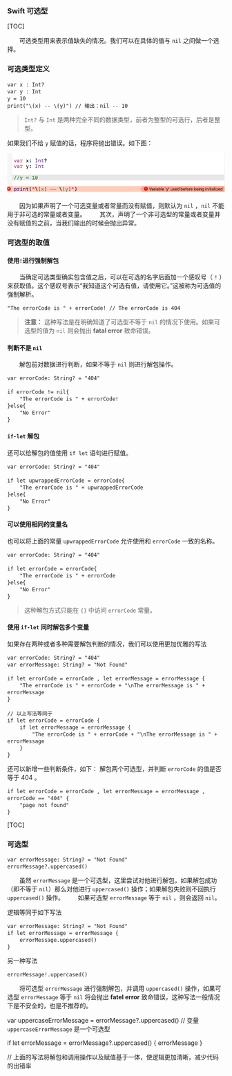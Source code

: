 ### Swift 可选型

[TOC]

　　可选类型用来表示值缺失的情况。我们可以在具体的值与 `nil` 之间做一个选择。

### 可选类型定义

```
var x : Int?
var y : Int
y = 10
print("\(x) -- \(y)") // 输出：nil -- 10
```

> `Int?` 与 `Int` 是两种完全不同的数据类型，前者为整型的可选行，后者是整型。

如果我们不给 `y` 赋值的话，程序将抛出错误。如下图：

![](image/WX20161209-105334.png)

　　因为如果声明了一个可选变量或者常量而没有赋值，则默认为 `nil` ，`nil` 不能用于非可选的常量或者变量。
　　其次，声明了一个非可选型的常量或者变量并没有赋值的之前，当我们输出的时候会抛出异常。


### 可选型的取值

#### 使用`!`进行强制解包

　　当确定可选类型确实包含值之后，可以在可选的名字后⾯加⼀个感叹号（ `!`  ）来获取值。这个感叹号表⽰“我知道这个可选有值，请使⽤它。”这被称为可选值的强制解析。

```
"The errorCode is " + errorCode! // The errorCode is 404
```
> **注意：** 这种写法是在明确知道了可选型不等于 `nil` 的情况下使用。如果可选型的值为 `nil` 则会抛出 **fatal error** 致命错误。

####  判断不是 `nil`
　　解包前对数据进行判断，如果不等于 `nil` 则进行解包操作。
```
var errorCode: String? = "404"

if errorCode != nil{
    "The errorCode is " + errorCode!
}else{
    "No Error"
}
```

####  `if-let` 解包

还可以给解包的值使用 `if let` 语句进行赋值。
```
var errorCode: String? = "404"

if let upwrappedErrorCode = errorCode{
    "The errorCode is " + upwrappedErrorCode
}else{
    "No Error"
}
```

#### 可以使用相同的变量名

也可以将上面的常量 `upwrappedErrorCode` 允许使用和 `errorCode` 一致的名称。
```
var errorCode: String? = "404"

if let errorCode = errorCode{
    "The errorCode is " + errorCode
}else{
    "No Error"
}
```
> 这种解包方式只能在 `{}` 中访问 `errorCode` 常量。

#### 使用 `if-let` 同时解包多个变量

如果存在两种或者多种需要解包判断的情况，我们可以使用更加优雅的写法
```
var errorCode: String? = "404"
var errorMessage: String? = "Not Found"

if let errorCode = errorCode , let errorMessage = errorMessage {
    "The errorCode is " + errorCode + "\nThe errorMessage is " + errorMessage
}

// 以上写法等同于
if let errorCode = errorCode {
    if let errorMessage = errorMessage {
        "The errorCode is " + errorCode + "\nThe errorMessage is " + errorMessage
    }
}
```

还可以新增一些判断条件，如下：
解包两个可选型，并判断 `errorCode` 的值是否等于 404 。
```
if let errorCode = errorCode , let errorMessage = errorMessage , errorCode == "404" {
    "page not found"
}
```


[TOC]
### 可选型



```
var errorMessage: String? = "Not Found"
errorMessage?.uppercased()
```
　　虽然 `errorMessage` 是一个可选型，这里尝试对他进行解包，如果解包成功（即不等于 `nil`）那么对他进行 `uppercased()` 操作；如果解包失败则不回执行 `uppercased()` 操作。
　　如果可选型 `errorMessage` 等于 `nil` ，则会返回 `nil`。

逻辑等同于如下写法

```
var errorMessage: String? = "Not Found"
if let errorMessage = errorMessage {
    errorMessage.uppercased()
}
```

另一种写法

```
errorMessage!.uppercased()
```

　　将可选型 `errorMessage` 进行强制解包，并调用 `uppercased()` 操作，如果可选型 `errorMessage` 等于 `nil` 将会抛出 **fatel error** 致命错误，这种写法一般情况下是不安全的，也是不推荐的。

var uppercaseErrorMessage = errorMessage?.uppercased() // 变量 `uppercaseErrorMessage` 是一个可选型


if let errorMessage = errorMessage?.uppercased() {
    errorMessage
}

// 上面的写法将解包和调用操作以及赋值基于一体，使逻辑更加清晰，减少代码的出错率




